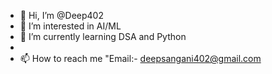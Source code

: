 - 👋 Hi, I’m @Deep402
- 👀 I’m interested in AI/ML
- 🌱 I’m currently learning DSA and Python
- 
- 📫 How to reach me "Email:- deepsangani402@gmail.com 

<!---
Deep402/Deep402 is a ✨ special ✨ repository because its `README.md` (this file) appears on your GitHub profile.
You can click the Preview link to take a look at your changes.
--->
